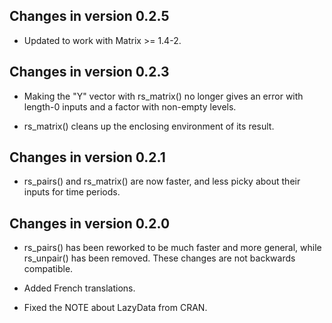 ## Changes in version 0.2.5

- Updated to work with Matrix >= 1.4-2.

## Changes in version 0.2.3

- Making the "Y" vector with rs_matrix() no longer gives an error with length-0 inputs and a factor with non-empty levels.

- rs_matrix() cleans up the enclosing environment of its result.

## Changes in version 0.2.1

- rs_pairs() and rs_matrix() are now faster, and less picky about their inputs for time periods.

## Changes in version 0.2.0

- rs_pairs() has been reworked to be much faster and more general, while rs_unpair() has been removed. These changes are not backwards compatible.

- Added French translations.

- Fixed the NOTE about LazyData from CRAN.

